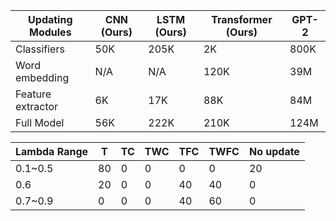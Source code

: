 | Updating Modules | CNN (Ours) | LSTM (Ours) | Transformer (Ours) | GPT-2   |
|-------------------|-------------|--------------|---------------------|---------|
| Classifiers       | 50K | 205K | 2K  | 800K |
| Word embedding    | N/A | N/A | 120K | 39M |
| Feature extractor | 6K | 17K | 88K | 84M |
| Full Model        | 56K | 222K | 210K | 124M |


| Lambda Range | T   | TC  | TWC | TFC | TWFC | No update |
|--------------|-----|-----|-----|-----|------|-----------|
| 0.1~0.5      | 80  | 0   | 0   | 0   | 0    | 20        |
| 0.6          | 20  | 0   | 0   | 40  | 40   | 0         |
| 0.7~0.9      | 0   | 0   | 0   | 40  | 60   | 0         |
